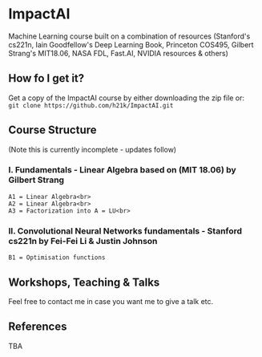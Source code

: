 # ImpactAI

Machine Learning course built on a combination of resources (Stanford's cs221n, Iain Goodfellow's Deep Learning Book, Princeton COS495, Gilbert Strang's MIT18.06, NASA FDL, Fast.AI, NVIDIA resources &amp; others)

## How fo I get it?

Get a copy of the ImpactAI course by either downloading the zip file or:<br>
    ```
    git clone https://github.com/h21k/ImpactAI.git
    ```<br>
## Course Structure

(Note this is currently incomplete - updates follow)

### I. Fundamentals - Linear Algebra based on (MIT 18.06) by Gilbert Strang

```
A1 = Linear Algebra<br>
A2 = Linear Algebra<br>
A3 = Factorization into A = LU<br>
```
### II. Convolutional Neural Networks fundamentals - Stanford cs221n by Fei-Fei Li & Justin Johnson

```
B1 = Optimisation functions
```

## Workshops, Teaching & Talks 

Feel free to contact me in case you want me to give a talk etc. 

## References

TBA


